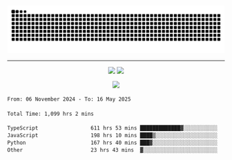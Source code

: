 <div align="center">
  <picture>
      <source
    media="(prefers-color-scheme: dark)"
      srcset="https://raw.githubusercontent.com/platane/snk/output/github-contribution-grid-snake-dark.svg"
      />
    <source
      media="(prefers-color-scheme: light)"
      srcset="https://raw.githubusercontent.com/xct007/xct007/output/github-contribution-grid-snake.svg"
      />
    <img
      alt="Snake"
      src="https://raw.githubusercontent.com/xct007/xct007/output/github-contribution-grid-snake.svg"
      />
  </picture>

</div>

___
<p align="center">
  <img src="https://readme-stats-blush-eta.vercel.app/api/top-langs/?username=xct007&layout=compact" />
  <img src="https://readme-stats-blush-eta.vercel.app/api?username=xct007&show_icons=true&theme=transparent&hide_title=true&include_all_commits=true" />
</p>

<p align="center">
  <img src="https://github-profile-trophy.vercel.app/?username=xct007&no-bg=true&rank=S,SS,SSS,A,AA,AAA,UNKNOWN,SECRET&row=3&title=-Followers,-Stars&margin-w=15&margin-h=15&column=2" />
</p>
<!--START_SECTION:waka-->

```txt
From: 06 November 2024 - To: 16 May 2025

Total Time: 1,099 hrs 2 mins

TypeScript                 611 hrs 53 mins █████████████▓░░░░░░░░░░░   54.50 %
JavaScript                 198 hrs 10 mins ████▒░░░░░░░░░░░░░░░░░░░░   17.65 %
Python                     167 hrs 40 mins ███▓░░░░░░░░░░░░░░░░░░░░░   14.93 %
Other                      23 hrs 43 mins  ▓░░░░░░░░░░░░░░░░░░░░░░░░   02.11 %
```

<!--END_SECTION:waka-->
